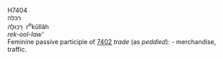 <body>
  <p>H7404<br>  רכלּה  <br> רְכוּלָּה  ‎  r<sup>e</sup>kûllâh  <br><i>rek-ool-law‘ </i><br>Feminine passive participle of <a href="h7402.htm">7402</a>  <i>trade</i> (as <i>peddled</i>): - merchandise, traffic.<br></p>
 </body>